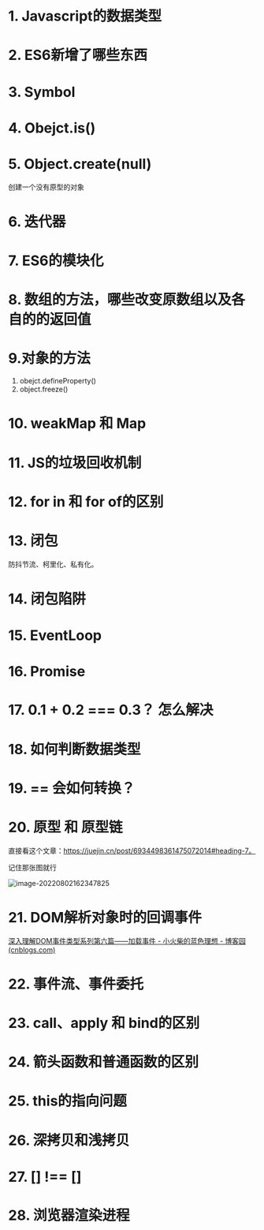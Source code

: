 # 1. Javascript的数据类型

# 2. ES6新增了哪些东西

# 3. Symbol

# 4. Obejct.is()

# 5. Object.create(null)

创建一个没有原型的对象

# 6. 迭代器

# 7. ES6的模块化

# 8. 数组的方法，哪些改变原数组以及各自的的返回值

# 9.对象的方法

1. obejct.defineProperty()
2. object.freeze()

# 10. weakMap 和 Map

# 11. JS的垃圾回收机制

# 12. for in  和  for of的区别

# 13. 闭包

防抖节流、柯里化、私有化。

# 14. 闭包陷阱

# 15. EventLoop

# 16. Promise

# 17. 0.1 + 0.2 === 0.3？ 怎么解决



# 18. 如何判断数据类型

# 19. == 会如何转换？

# 20. 原型 和 原型链

直接看这个文章：https://juejin.cn/post/6934498361475072014#heading-7。

记住那张图就行

![image-20220802162347825](C:\Users\fujiaxu\AppData\Roaming\Typora\typora-user-images\image-20220802162347825.png)

# 21. DOM解析对象时的回调事件

[深入理解DOM事件类型系列第六篇——加载事件 - 小火柴的蓝色理想 - 博客园 (cnblogs.com)](https://www.cnblogs.com/xiaohuochai/p/6375372.html)

# 22. 事件流、事件委托

# 23. call、apply 和 bind的区别

# 24. 箭头函数和普通函数的区别

# 25. this的指向问题

# 26. 深拷贝和浅拷贝

# 27. [] !== []
# 28. 浏览器渲染进程
